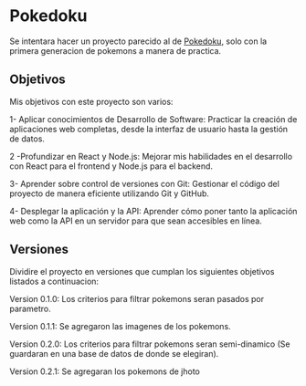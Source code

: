 # Pokedoku

Se intentara hacer un proyecto parecido al de [Pokedoku](https://pokedoku.com/), solo con la primera generacion de
pokemons a manera de practica.

## Objetivos

Mis objetivos con este proyecto son varios:

1- Aplicar conocimientos de Desarrollo de Software: Practicar la creación de aplicaciones web completas, desde la interfaz de usuario hasta la gestión de datos.

2 -Profundizar en React y Node.js: Mejorar mis habilidades en el desarrollo con React para el frontend y Node.js para el backend.

3- Aprender sobre control de versiones con Git: Gestionar el código del proyecto de manera eficiente utilizando Git y GitHub.

4- Desplegar la aplicación y la API: Aprender cómo poner tanto la aplicación web como la API en un servidor para que sean accesibles en línea.

## Versiones

Dividire el proyecto en versiones que cumplan los siguientes objetivos listados a continuacion:

Version 0.1.0: Los criterios para filtrar pokemons seran pasados por parametro.

Version 0.1.1: Se agregaron las imagenes de los pokemons.

Version 0.2.0: Los criterios para filtrar pokemons seran semi-dinamico (Se guardaran en una base de datos de donde se elegiran).

Version 0.2.1: Se agregaran los pokemons de jhoto